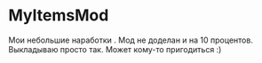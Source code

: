 MyItemsMod
==========

Мои небольшие наработки . Мод не доделан и на 10 процентов. Выкладываю просто так. Может кому-то пригодиться :)
